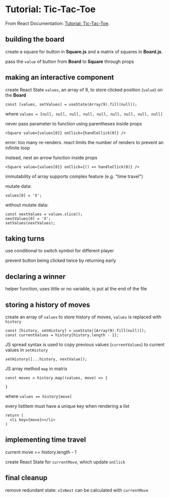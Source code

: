 # Tutorial: Tic-Tac-Toe

From React Documentation: [Tutorial: Tic-Tac-Toe](https://react.dev/learn/tutorial-tic-tac-toe).

## building the board

create a square for button in **Square.js** and a matrix of squares in **Board.js**.

pass the `value` of button from **Board** to **Square** through props

## making an interactive component

create React State `values`, an array of 9, to store clicked position (`value`) on the **Board**
```
const [values, setValues] = useState(Array(9).fill(null));
```
where `values = [null, null, null, null, null, null, null, null, null]`

never pass parameter to function using parentheses inside props
```
<Square value={values[0]} onClick={handleClick(0)} />
```
error: too many re-renders. react limits the number of renders to prevent an infinite loop

instead, nest an arrow function inside props
```
<Square value={values[0]} onClick={() => handleClick(0)} />
```

immutability of array supports complex feature (e.g. "time travel")

mutate data: 
```
values[0] = 'X';
```

without mutate data: 
```
const nextValues = values.slice();
nextValues[0] = 'X';
setValues(nextValues);
```

## taking turns

use conditional to switch symbol for different player

prevent button being clicked twice by returning early

## declaring a winner

helper function, uses little or no variable, is put at the end of the file

## storing a history of moves

create an array of `values` to store history of moves, `values` is replaced with `history`
```
const [history, setHistory] = useState([Array(9).fill(null)]);
const currentValues = history[history.length - 1];
```

JS spread syntax is used to copy previous values (`currentValues`) to current values in `setHistory`
```
setHistory([...history, nextValue]);
```

JS array method `map` in matrix
```
const moves = history.map((values, move) => {

}
```
where `values == history[move]`

every listItem must have a unique key when rendering a list

```
return (
  <li key={move}></li>
)
```

## implementing time travel

current move == history.length - 1

create React State for `currentMove`, which update `onClick`

## final cleanup

remove redundant state: `xIsNext` can be calculated with `currentMove`
